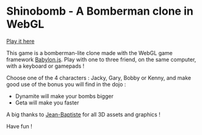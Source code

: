 # Shinobomb - A Bomberman clone in WebGL

[Play it here](http://pixelcodr.com/games/shinobomb/index.html)

This game is a bomberman-lite clone made with the WebGL game framework [Babylon.js](https://github.com/BabylonJS/Babylon.js).
Play with one to three friend, on the same computer, with a keyboard or gamepads !

Choose one of the 4 characters : Jacky, Gary, Bobby or Kenny, and make good use of the bonus you will find in the dojo :

* Dynamite will make your bombs bigger
* Geta will make you faster

A big thanks to [Jean-Baptiste](https://twitter.com/jbledowski) for all 3D assets and graphics !

Have fun !

